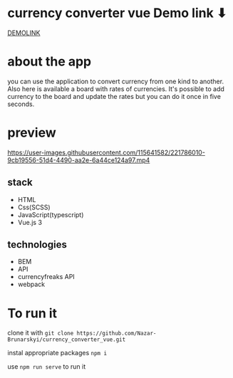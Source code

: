 # currency converter vue Demo link ⬇
[DEMOLINK](https://nazar-brunarskyi.github.io/currency_converter_vue/)

# about the app
you can use the application to convert currency from one kind to another. Also here is available a board with rates of currencies. It's possible to add currency to the board and update the rates but you can do it once in five seconds.

# preview
https://user-images.githubusercontent.com/115641582/221786010-9cb19556-51d4-4490-aa2e-6a44ce124a97.mp4

## stack 
   * HTML
   * Css(SCSS)
   * JavaScript(typescript)
   * Vue.js 3

## technologies
   * BEM
   * API
   * currencyfreaks API
   * webpack

# To run it
clone it with `git clone https://github.com/Nazar-Brunarskyi/currency_converter_vue.git`

instal appropriate packages `npm i`

use `npm run serve` to run it
